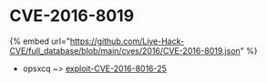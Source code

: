 # CVE-2016-8019
{% embed url="https://github.com/Live-Hack-CVE/full_database/blob/main/cves/2016/CVE-2016-8019.json" %}

* opsxcq ~> [exploit-CVE-2016-8016-25](https://www.alice-snow.ru/2016/database/cve-2016-8019/exploit-cve-2016-8016-25-opsxcq)